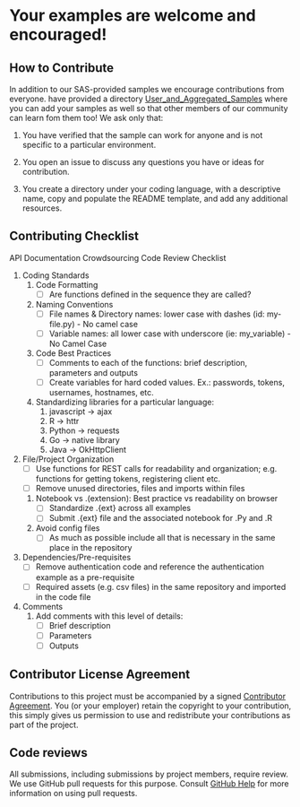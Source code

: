 # **Your examples are welcome and encouraged!** 

## How to Contribute

In addition to our SAS-provided samples we encourage contributions from everyone. have provided a directory [User_and_Aggregated_Samples](User_and_Aggregated_Samples) where you can add your samples as well so that other members of our community can learn fom them too!  We ask only that:

1. You have verified that the sample can work for anyone and is not specific to a particular environment.

2. You open an issue to discuss any questions you have or ideas for contribution.

3. You create a directory under your coding language, with a descriptive name, copy and populate the README template, and add any additional resources.

## Contributing Checklist

API Documentation Crowdsourcing Code Review Checklist

1) Coding Standards
    1) Code Formatting
        - [ ] Are functions defined in the sequence they are called?
    2) Naming Conventions
        - [ ] File names & Directory names: lower case with dashes (id: my-file.py) - No camel case
        - [ ] Variable names: all lower case with underscore (ie: my_variable) - No Camel Case
    3) Code Best Practices
        - [ ] Comments to each of the functions: brief description, parameters and outputs
        - [ ] Create variables for hard coded values. Ex.: passwords, tokens, usernames, hostnames, etc.
    4) Standardizing libraries for a particular language:
        1) javascript -> ajax
        2) R -> httr
        3) Python -> requests
        4) Go -> native library
        5) Java -> OkHttpClient
2) File/Project Organization
    - [ ] Use functions for REST calls for readability and organization; e.g. functions for getting tokens, registering client etc. 
    - [ ] Remove unused directories, files and imports within files
    1) Notebook vs .(extension): Best practice vs readability on browser
        - [ ] Standardize .{ext} across all examples
        - [ ] Submit .{ext} file and the associated notebook for .Py and .R
    2) Avoid config files
        - [ ] As much as possible include all that is necessary in the same place in the repository  
3) Dependencies/Pre-requisites
    - [ ] Remove authentication code and reference the authentication example as a pre-requisite
    - [ ] Required assets (e.g. csv files) in the same repository and imported in the code file 
4) Comments
    1) Add comments with this level of details:
        - [ ] Brief description
        - [ ] Parameters
        - [ ] Outputs

## Contributor License Agreement

Contributions to this project must be accompanied by a signed
[Contributor Agreement](ContributorAgreement.txt).
You (or your employer) retain the copyright to your contribution,
this simply gives us permission to use and redistribute your contributions as
part of the project.

## Code reviews

All submissions, including submissions by project members, require review. We
use GitHub pull requests for this purpose. Consult
[GitHub Help](https://help.github.com/articles/about-pull-requests/) for more
information on using pull requests.